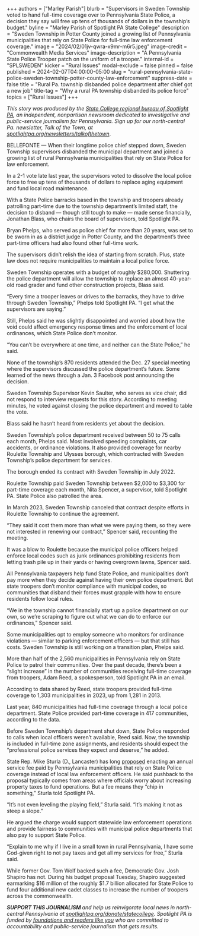 +++
authors = ["Marley Parish"]
blurb = "Supervisors in Sweden Township voted to hand full-time coverage over to Pennsylvania State Police, a decision they say will free up tens of thousands of dollars in the township’s budget."
byline = "Marley Parish of Spotlight PA State College"
description = "Sweden Township in Potter County joined a growing list of Pennsylvania municipalities that rely on State Police for full-time law enforcement coverage."
image = "2024/02/01jv-qwra-x9mr-m6r5.jpeg"
image-credit = "Commonwealth Media Services"
image-description = "A Pennsylvania State Police Trooper patch on the uniform of a trooper."
internal-id = "SPLSWEDEN"
kicker = "Rural Issues"
modal-exclude = false
pinned = false
published = 2024-02-07T04:00:00-05:00
slug = "rural-pennsylvania-state-police-sweden-township-potter-county-law-enforcement"
suppress-date = false
title = "Rural Pa. township disbanded police department after chief got a new job"
title-tag = "Why a rural PA township disbanded its police force"
topics = ["Rural Issues"]
+++

<em>This story was produced by the </em><a href="https://www.spotlightpa.org/statecollege"><em>State College regional bureau of Spotlight PA</em></a><em>, an independent, nonpartisan newsroom dedicated to investigative and public-service journalism for Pennsylvania. Sign up for our north-central Pa. newsletter, Talk of the Town, at </em><a href="https://www.spotlightpa.org/newsletters/talkofthetown"><em>spotlightpa.org/newsletters/talkofthetown</em></a>.

BELLEFONTE — When their longtime police chief stepped down, Sweden Township supervisors disbanded the municipal department and joined a growing list of rural Pennsylvania municipalities that rely on State Police for law enforcement.

In a 2-1 vote late last year, the supervisors voted to dissolve the local police force to free up tens of thousands of dollars to replace aging equipment and fund local road maintenance.

With a State Police barracks based in the township and troopers already patrolling part-time due to the township department’s limited staff, the decision to disband — though still tough to make — made sense financially, Jonathan Blass, who chairs the board of supervisors, told Spotlight PA.

Bryan Phelps, who served as police chief for more than 20 years, was set to be sworn in as a district judge in Potter County, and the department’s three part-time officers had also found other full-time work.

The supervisors didn’t relish the idea of starting from scratch. Plus, state law does not require municipalities to maintain a local police force.

<script src="https://www.spotlightpa.org/embed.js" async></script><div data-spl-embed-version="1" data-spl-src="https://www.spotlightpa.org/embeds/newsletter/?cta=Sign%20up%20for%20our%20new%20regional%20newsletter%2C%20%3Cb%3ETalk%20of%20the%20Town%3C%2Fb%3E%2C%20and%20get%20all%20the%20news%20and%20notes%20from%20State%20College%20and%20north-central%20PA.&button=Sign%20Up%20Now&preselect=state_college&eyebrow=DON'T%20MISS%20A%20BEAT"></div>

Sweden Township operates with a budget of roughly $280,000. Shuttering the police department will allow the township to replace an almost 40-year-old road grader and fund other construction projects, Blass said.

“Every time a trooper leaves or drives to the barracks, they have to drive through Sweden Township,” Phelps told Spotlight PA. “I get what the supervisors are saying.”

Still, Phelps said he was slightly disappointed and worried about how the void could affect emergency response times and the enforcement of local ordinances, which State Police don’t monitor.

“You can’t be everywhere at one time, and neither can the State Police,” he said.

None of the township’s 870 residents attended the Dec. 27 special meeting where the supervisors discussed the police department’s future. Some learned of the news through a Jan. 3 Facebook post announcing the decision.

Sweden Township Supervisor Kevin Saulter, who serves as vice chair, did not respond to interview requests for this story. According to meeting minutes, he voted against closing the police department and moved to table the vote.

Blass said he hasn’t heard from residents yet about the decision.

Sweden Township’s police department received between 50 to 75 calls each month, Phelps said. Most involved speeding complaints, car accidents, or ordinance violations. It also provided coverage for nearby Roulette Township and Ulysses borough, which contracted with Sweden Township’s police department for services.

The borough ended its contract with Sweden Township in July 2022.

Roulette Township paid Sweden Township between $2,000 to $3,300 for part-time coverage each month, Nita Spencer, a supervisor, told Spotlight PA. State Police also patrolled the area.

In March 2023, Sweden Township canceled that contract despite efforts in Roulette Township to continue the agreement.

“They said it cost them more than what we were paying them, so they were not interested in renewing our contract,” Spencer said, recounting the meeting.

It was a blow to Roulette because the municipal police officers helped enforce local codes such as junk ordinances prohibiting residents from letting trash pile up in their yards or having overgrown lawns, Spencer said.

All Pennsylvania taxpayers help fund State Police, and municipalities don’t pay more when they decide against having their own police department. But state troopers don’t monitor compliance with municipal codes, so communities that disband their forces must grapple with how to ensure residents follow local rules.

“We in the township cannot financially start up a police department on our own, so we’re scraping to figure out what we can do to enforce our ordinances,” Spencer said.

Some municipalities opt to employ someone who monitors for ordinance violations — similar to parking enforcement officers — but that still has costs. Sweden Township is still working on a transition plan, Phelps said.

<script src="https://www.spotlightpa.org/embed.js" async></script><div data-spl-embed-version="1" data-spl-src="https://www.spotlightpa.org/embeds/donate/"></div>

More than half of the 2,560 municipalities in Pennsylvania rely on State Police to patrol their communities. Over the past decade, there’s been a “slight increase” in the number of communities receiving full-time coverage from troopers, Adam Reed, a spokesperson, told Spotlight PA in an email.

According to data shared by Reed, state troopers provided full-time coverage to 1,303 municipalities in 2023, up from 1,281 in 2013.

Last year, 840 municipalities had full-time coverage through a local police department. State Police provided part-time coverage in 417 communities, according to the data.

Before Sweden Township’s department shut down, State Police responded to calls when local officers weren’t available, Reed said. Now, the township is included in full-time zone assignments, and residents should expect the “professional police services they expect and deserve,” he added.

State Rep. Mike Sturla (D., Lancaster) has long <a href="https://web.archive.org/20240213140654/https://www.legis.state.pa.us/cfdocs/billinfo/billinfo.cfm?syear=2023&amp;sind=0&amp;body=H&amp;type=B&amp;bn=684">proposed</a> enacting an annual service fee paid by Pennsylvania municipalities that rely on State Police coverage instead of local law enforcement officers. He said pushback to the proposal typically comes from areas where officials worry about increasing property taxes to fund operations. But a fee means they “chip in something,” Sturla told Spotlight PA.

“It’s not even leveling the playing field,” Sturla said. “It’s making it not as steep a slope.”

He argued the charge would support statewide law enforcement operations and provide fairness to communities with municipal police departments that also pay to support State Police.

“Explain to me why if I live in a small town in rural Pennsylvania, I have some God-given right to not pay taxes and get all my services for free,” Sturla said.

While former Gov. Tom Wolf backed such a fee, Democratic Gov. Josh Shapiro has not. During his budget proposal Tuesday, Shapiro suggested earmarking $16 million of the roughly $1.7 billion allocated for State Police to fund four additional new cadet classes to increase the number of troopers across the commonwealth.

<strong><em>SUPPORT THIS JOURNALISM </em></strong><em>and help us reinvigorate local news in north-central Pennsylvania at </em><a href="https://www.spotlightpa.org/donate/statecollege"><em>spotlightpa.org/donate/statecollege</em></a><em>. Spotlight PA is funded by </em><a href="https://www.spotlightpa.org/support"><em>foundations and readers like you</em></a><em> who are committed to accountability and public-service journalism that gets results.</em>
